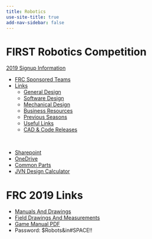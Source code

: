 ```yaml
---
title: Robotics
use-site-title: true
add-nav-sidebar: false
---
```


# FIRST Robotics Competition

[2019 Signup Information](/signup)

- [FRC Sponsored Teams](teams)
- [Links](frc)
  - [General Design](frc#general-design)
  - [Software Design](frc#software-design)
  - [Mechanical Design](frc#mechanical-design)
  - [Business Resources](frc#business-resources)
  - [Previous Seasons](frc#previous-seasons)
  - [Useful Links](frc#useful-links)
  - [CAD & Code Releases](releases)

<br/>

- [Sharepoint](http://stemalliancefm.sharepoint.com)
- [OneDrive](https://stemalliancefm.sharepoint.com/Shared%20Documents/Public)
- [Common Parts](https://stemalliancefm.sharepoint.com/:x:/g/Ea5EOF0VX_JAmCGOtX4BvDoBYghXrjvr5O3XPfbIlR7H2A?e=zqJ8iP)
- [JVN Design Calculator](https://stemalliancefm.sharepoint.com/:x:/g/EewyzJDrZIxDsmBORHm_m90Bo28muJ1jN1SF8FWgpJioUQ?e=IpNBJd)

# FRC 2019 Links

- [Manuals And Drawings](https://www.firstinspires.org/resource-library/frc/competition-manual-qa-system)
- [Field Drawings And Measurements](https://www.firstinspires.org/robotics/frc/playing-field#FIRSTDrawings)
- [Game Manual PDF](https://firstfrc.blob.core.windows.net/frc2019/Manual/2019FRCGameSeasonManual.pdf)
- Password: $Robots&in#SPACE!!
